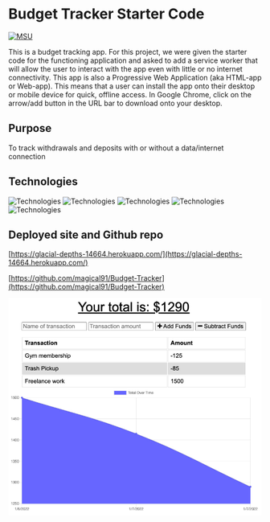 # Budget Tracker Starter Code
[![MSU](https://img.shields.io/badge/MSU-Coding%20Bootcamp-green/)](https://bootcamp.msu.edu/)

This is a budget tracking app. For this project, we were given the starter code for the functioning application and asked to add a service worker that will allow the user to interact with the app even with little or no internet connectivity. This app is also a Progressive Web Application (aka HTML-app or Web-app). This means that a user can install the app onto their desktop or mobile device for quick, offline access. In Google Chrome, click on the arrow/add button in the URL bar to download onto your desktop.

## Purpose

To track withdrawals and deposits with or without a data/internet connection

## Technologies

![Technologies](https://img.shields.io/badge/-Git-F05032?logo=Git&logoColor=white)
![Technologies](https://img.shields.io/badge/-JavaScript-007396?logo=JavaScript&logoColor=white)
![Technologies](https://img.shields.io/badge/-Node.js-339933?logo=Node.js&logoColor=white)
![Technologies](https://img.shields.io/badge/-npm-CB3837?logo=npm&logoColor=white)
![Technologies](https://img.shields.io/badge/-Express-000000?logo=&logoColor=white)

## Deployed site and Github repo

[https://glacial-depths-14664.herokuapp.com/](https://glacial-depths-14664.herokuapp.com/)

[https://github.com/magical91/Budget-Tracker](https://github.com/magical91/Budget-Tracker)

![screeshot](https://github.com/magical91/Budget-Tracker/blob/main/public/budget-tracker-screenshot.jpg?raw=true)